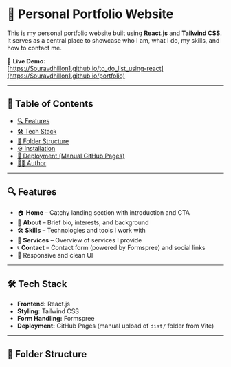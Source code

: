 # 💼 Personal Portfolio Website

This is my personal portfolio website built using **React.js** and **Tailwind CSS**. It serves as a central place to showcase who I am, what I do, my skills, and how to contact me.

🔗 **Live Demo:**  
[https://Souravdhillon1.github.io/to_do_list_using-react](https://Souravdhillon1.github.io/portfolio)

---

## 📑 Table of Contents

- [🔍 Features](#-features)
- [🛠 Tech Stack](#-tech-stack)
- [📁 Folder Structure](#-folder-structure)
- [⚙️ Installation](#️-installation)
- [🚀 Deployment (Manual GitHub Pages)](#-deployment-manual-github-pages)
- [🙋‍♂️ Author](#-author)

---

## 🔍 Features

- 🏠 **Home** – Catchy landing section with introduction and CTA  
- 👤 **About** – Brief bio, interests, and background  
- 🛠 **Skills** – Technologies and tools I work with  
- 🧰 **Services** – Overview of services I provide  
- 📞 **Contact** – Contact form (powered by Formspree) and social links  
- 🌙 Responsive and clean UI

---

## 🛠 Tech Stack

- **Frontend:** React.js
- **Styling:** Tailwind CSS
- **Form Handling:** Formspree
- **Deployment:** GitHub Pages (manual upload of `dist/` folder from Vite)

---

## 📁 Folder Structure

